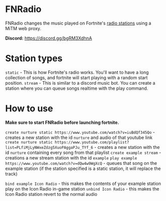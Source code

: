 # FNRadio

FNRadio changes the music played on Fortnite's [radio stations](https://fortnite.fandom.com/wiki/Radio_Stations) using a MiTM web proxy.

**Discord:** https://discord.gg/bgRM3XdhnA

# Station types
`static` - This is how Fortnite's radio works. You'll want to have a long collection of songs, and fortnite will start playing with a random start position.
`stream` - This is similar to a discord music bot. You can create a station where you can queue songs realtime with the play command.

# How to use

**Make sure to start FNRadio before launching fortnite.**

`create nurture static https://www.youtube.com/watch?v=iuBdQf345Qo` - creates a new station with the id `nurture` and audio of that youtube link
`create nurture static https://www.youtube.com/playlist?list=PLfiMjLyNWxeZdzg5XuoPAggaPJu_TYf_6` - creates a new station with the id `nurture` containing every song from that playlist
`create example stream` - creations a new stream station with the id `example`
`play example https://www.youtube.com/watch?v=dQw4w9WgXcQ` - queues that song on the example station (if the station specified is a static station, it will replace the track)

`bind example Icon Radio` - this makes the contents of your example station play on the Icon Radio in-game station
`unbind Icon Radio` - this makes the Icon Radio station revert to the normal audio
